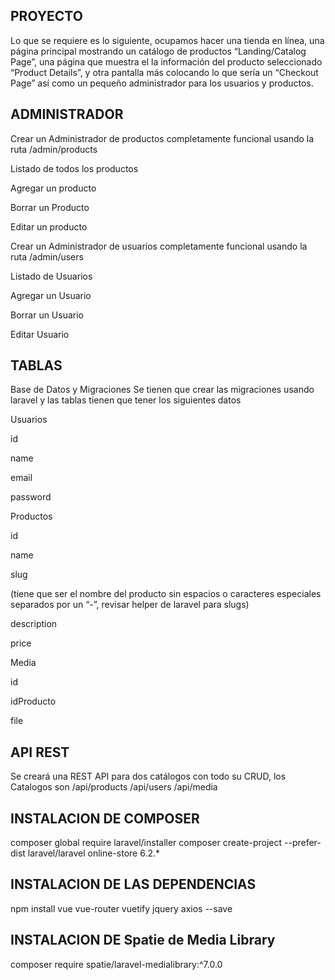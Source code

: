 
## PROYECTO

Lo que se requiere es lo siguiente, ocupamos hacer una tienda en línea, una página principal mostrando un catálogo de productos “Landing/Catalog Page”, una página que muestra el la información del producto seleccionado “Product Details”, y otra pantalla más colocando lo que sería un “Checkout Page” así como un pequeño administrador para los usuarios y productos.


## ADMINISTRADOR

Crear un Administrador de productos completamente funcional usando la ruta /admin/products

Listado de todos los productos

Agregar un producto

Borrar un Producto

Editar un producto


Crear un Administrador de usuarios completamente funcional usando la ruta /admin/users

Listado de Usuarios

Agregar un Usuario

Borrar un Usuario

Editar Usuario


## TABLAS

Base de Datos y Migraciones
Se tienen que crear las migraciones usando laravel y las tablas tienen que tener los siguientes datos

Usuarios

id

name

email

password 



Productos

id 

name

slug 

(tiene que ser el nombre del producto sin espacios o caracteres especiales separados por un “-”, revisar helper de laravel para slugs)

description

price


Media

id

idProducto

file



## API REST

Se creará una REST API para dos catálogos con todo su CRUD, los Catalogos son
/api/products
/api/users
/api/media 


## INSTALACION DE COMPOSER

composer global require laravel/installer
composer create-project --prefer-dist laravel/laravel online-store 6.2.*


## INSTALACION DE LAS DEPENDENCIAS 

npm install vue vue-router vuetify jquery axios --save


## INSTALACION DE Spatie de Media Library

composer require spatie/laravel-medialibrary:^7.0.0
